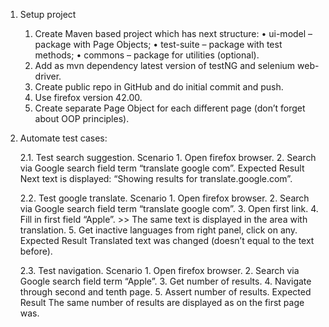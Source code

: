 1. Setup project

    1.	Create Maven based project which has next structure:
        •	ui-model – package with Page Objects;
        •	test-suite – package with test methods;
        •	commons – package for utilities (optional).
    2.	Add as mvn dependency latest version of testNG and selenium web-driver.
    3.	Create public repo in GitHub and do initial commit and push.
    4.	Use firefox version 42.00.
    5.	Create separate Page Object for each different page (don’t forget about OOP principles).

2.	Automate test cases:

    2.1.	Test search suggestion.
        Scenario
            1.	Open firefox browser.
            2.	Search via Google search field term “translate google com”.
        Expected Result
            Next text is displayed: “Showing results for translate.google.com”.

    2.2.	Test google translate.
        Scenario
            1.	Open firefox browser.
            2.	Search via Google search field term “translate google com”.
            3.	Open first link.
            4.	Fill in first field “Apple”.
            >> The same text is displayed in the area with translation.
            5.	Get inactive languages from right panel, click on any.
        Expected Result
            Translated text was changed (doesn’t equal to the text before).

    2.3.	Test navigation.
        Scenario
            1.	Open firefox browser.
            2.	Search via Google search field term “Apple”.
            3.	Get number of results.
            4.	Navigate through second and tenth page.
            5.	Assert number of results.
        Expected Result
            The same number of results are displayed as on the first page was.
